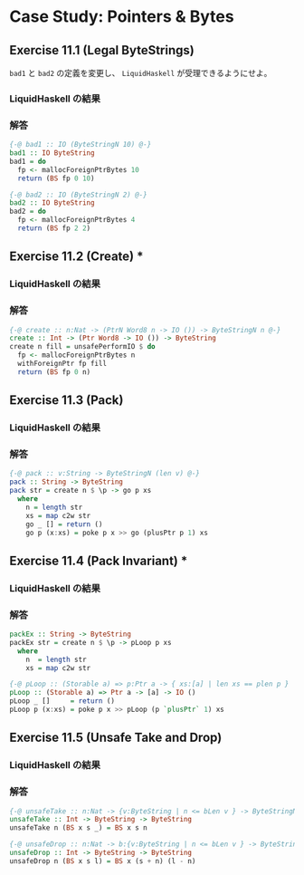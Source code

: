 # Case Study: Pointers & Bytes

## Exercise 11.1 (Legal ByteStrings)

`bad1` と `bad2` の定義を変更し、 `LiquidHaskell` が受理できるようにせよ。

### LiquidHaskell の結果

### 解答

```haskell
{-@ bad1 :: IO (ByteStringN 10) @-}
bad1 :: IO ByteString
bad1 = do
  fp <- mallocForeignPtrBytes 10
  return (BS fp 0 10)

{-@ bad2 :: IO (ByteStringN 2) @-}
bad2 :: IO ByteString
bad2 = do
  fp <- mallocForeignPtrBytes 4
  return (BS fp 2 2)
```

## Exercise 11.2 (Create) *

### LiquidHaskell の結果

### 解答

```haskell
{-@ create :: n:Nat -> (PtrN Word8 n -> IO ()) -> ByteStringN n @-}
create :: Int -> (Ptr Word8 -> IO ()) -> ByteString
create n fill = unsafePerformIO $ do
  fp <- mallocForeignPtrBytes n
  withForeignPtr fp fill
  return (BS fp 0 n)
```

## Exercise 11.3 (Pack)

### LiquidHaskell の結果

### 解答

```haskell
{-@ pack :: v:String -> ByteStringN (len v) @-}
pack :: String -> ByteString
pack str = create n $ \p -> go p xs
  where
    n = length str
    xs = map c2w str
    go _ [] = return ()
    go p (x:xs) = poke p x >> go (plusPtr p 1) xs
```

## Exercise 11.4 (Pack Invariant) *

### LiquidHaskell の結果

### 解答

```haskell
packEx :: String -> ByteString
packEx str = create n $ \p -> pLoop p xs
  where
    n  = length str
    xs = map c2w str

{-@ pLoop :: (Storable a) => p:Ptr a -> { xs:[a] | len xs == plen p }  -> IO () @-}
pLoop :: (Storable a) => Ptr a -> [a] -> IO ()
pLoop _ []     = return ()
pLoop p (x:xs) = poke p x >> pLoop (p `plusPtr` 1) xs
```

## Exercise 11.5 (Unsafe Take and Drop)

### LiquidHaskell の結果

### 解答

```haskell
{-@ unsafeTake :: n:Nat -> {v:ByteString | n <= bLen v } -> ByteStringN n @-}
unsafeTake :: Int -> ByteString -> ByteString
unsafeTake n (BS x s _) = BS x s n

{-@ unsafeDrop :: n:Nat -> b:{v:ByteString | n <= bLen v } -> ByteStringN {bLen b - n} @-}
unsafeDrop :: Int -> ByteString -> ByteString
unsafeDrop n (BS x s l) = BS x (s + n) (l - n)
```